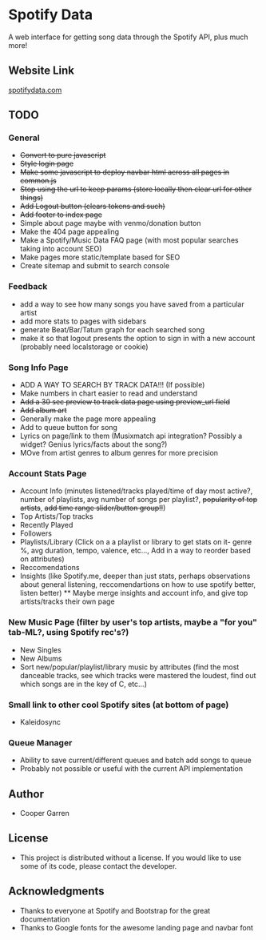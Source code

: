# Spotify Data

A web interface for getting song data through the Spotify API, plus much more!

## Website Link
[spotifydata.com](https://spotifydata.com/)

## TODO
### General
* ~~Convert to pure javascript~~
* ~~Style login page~~
* ~~Make some javascript to deploy navbar html across all pages in common.js~~
* ~~Stop using the url to keep params (store locally then clear url for other things)~~
* ~~Add Logout button (clears tokens and such)~~
* ~~Add footer to index page~~
* Simple about page maybe with venmo/donation button
* Make the 404 page appealing
* Make a Spotify/Music Data FAQ page (with most popular searches taking into account SEO)
* Make pages more static/template based for SEO
* Create sitemap and submit to search console

### Feedback
* add a way to see how many songs you have saved from a particular artist
* add more stats to pages with sidebars
* generate Beat/Bar/Tatum graph for each searched song
* make it so that logout presents the option to sign in with a new account (probably need localstorage or cookie)

### Song Info Page
* ADD A WAY TO SEARCH BY TRACK DATA!!! (If possible)
* Make numbers in chart easier to read and understand
* ~~Add a 30 sec preview to track data page using preview_url field~~
* ~~Add album art~~
* Generally make the page more appealing
* Add to queue button for song
* Lyrics on page/link to them (Musixmatch api integration? Possibly a widget? Genius lyrics/facts about the song?)
* MOve from artist genres to album genres for more precision

### Account Stats Page
* Account Info (minutes listened/tracks played/time of day most active?, number of playlists, avg number of songs per playlist?, ~~popularity of top artists~~, ~~add time range slider/button group!!~~)
* Top Artists/Top tracks
* Recently Played
* Followers
* Playlists/Library (Click on a a playlist or library to get stats on it- genre %, avg duration, tempo, valence, etc..., Add in a way to reorder based on attributes)
* Reccomendations
* Insights (like Spotify.me, deeper than just stats, perhaps observations about general listening, reccomendartions on how to use spotify better, listen better)
** Maybe merge insights and account info, and give top artists/tracks their own page

### New Music Page (filter by user's top artists, maybe a "for you" tab-ML?, using Spotify rec's?)
* New Singles
* New Albums
* Sort new/popular/playlist/library music by attributes (find the most danceable tracks, see which tracks were mastered the loudest, find out which songs are in the key of C, etc...)

### Small link to other cool Spotify sites (at bottom of page)
* Kaleidosync

### Queue Manager
* Ability to save current/different queues and batch add songs to queue
* Probably not possible or useful with the current API implementation

## Author
* Cooper Garren

## License
* This project is distributed without a license. If you would like to use some of its code, please contact the developer.

## Acknowledgments
* Thanks to everyone at Spotify and Bootstrap for the great documentation
* Thanks to Google fonts for the awesome landing page and navbar font
